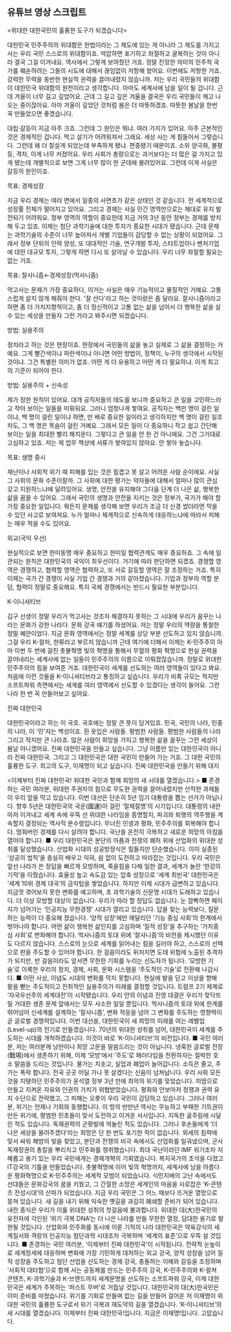 ## 유튜브 영상 스크립트

<위대한 대한국민의 훌륭한 도구가 되겠습니다>

대한민국 민주주의의 위대함은 헌법이라는 그 제도에 있는 게 아니라 그 제도를 가지고 사는 우리 국민 스스로의 위대함이죠. 억압하면 포기하고 좌절하고 굴복하는 것이 아니라 결국 그걸 이겨내요. 역사에서 그렇게 보여줬던 거죠. 정말 진정한 의미의 민주적 국가를 훼손하려는 그들의 시도에 대해서 끊임없이 저항해 왔어요. 이번에도 저항한 거죠. 강력한 무력을 동반한 현실적 권력을 끌어내렸지 않습니까. 저는 우리 국민들의 위대함이 대한민국 위대함의 원천이라고 생각합니다. 아마도 세계사에 남을 일이 될 겁니다. 근데 겨울이 너무 길고 깊었어요. 근데 그 길고 깊은 겨울을 결국은 우리 국민들이 깨고 나오는 중이잖아요. 아마 겨울이 깊었던 것처럼 봄은 더 따뜻하겠죠. 따뜻한 봄날을 한번 꼭 만들었으면 좋겠습니다.

대립·갈등이 지금 아주 크죠. 그런데 그 원인은 뭐냐. 여러 가지가 있어요. 아주 근본적인 것은 경제적인 겁니다. 먹고 살기가 어려워져서 그래요. 세상 사는 게 힘들어서 그렇습니다. 그런데 왜 더 잘살게 되었는데 부족하게 됐냐. 편중됐기 때문이죠. 소위 양극화, 불평등, 격차, 이게 너무 커졌어요. 우리 사회가 총량으로는 과거보다는 더 많은 걸 가지고 있게 됐는데 개별적으로 보면 그게 너무 많이 한 군데에 몰려있어요. 그런데 이게 사실은 갈등의 원인이죠.

목표: 경제성장

지금 우리 경제는 여러 면에서 일종의 사면초가 같은 상태인 것 같습니다. 전 세계적으로 성장률 전체가 떨어지고 있어요. 그리고 경제는 사실 민간 영역만으로는 제대로 유지 발전되기 어려워요. 정부 영역의 역할이 중요한데 지금 거의 3년 동안 정부는 경제를 방치해 두고 있죠. 이제는 첨단 과학기술에 대한 투자가 중요한 시대가 됐습니다. 근데 문제는 과학기술의 수준이 너무 높아져서 개별 기업들이 감당할 수 없는 상황이 되었어요. 그래서 정부 단위의 인력 양성, 또 대대적인 기술, 연구개발 투자, 스타트업이나 벤처기업에 대한 대규모 투자, 그렇게 하면 다시 또 살아날 수 있습니다. 우리 너무 좌절할 필요는 없는 거죠.

목표: 잘사니즘←경제성장(먹사니즘)

먹고사는 문제가 가장 중요하다, 이거는 사실은 매우 기능적이고 물질적인 거예요. 고통스럽게 살지 않게 해줘야 한다. '잘 산다'라고 하는 것이랑은 좀 달라요. 잘사니즘이라고 하면 좀 더 가치지향적이고, 좀 더 정신적이고 고통 없는 삶을 넘어서 더 행복한 삶을 살 수 있는 세상을 만들자 그런 거라고 봐주시면 되겠습니다.

방법: 실용주의

정치라고 하는 것은 현장이죠. 현장에서 국민들의 삶을 놓고 실제로 그 삶을 결정하는 거예요. 그게 빨간색이냐 파란색이냐 아니면 어떤 방법이, 정책이, 누구의 생각에서 시작된 것이냐. 그건 특별한 의미가 없죠. 어떤 게 더 유용하고 어떤 게 더 필요하냐. 이게 최고의 기준이 되어야 한다.

방법: 실용주의 + 신속성

제가 정한 원칙이 있어요. 대개 공직자들의 태도를 보니까 중요하고 큰 일을 고민하느라고 작아 보이는 일들을 미뤄둬요. 그러니 엄청나게 쌓여요. 공직자는 백만 명이 걸린 일이냐, 백 명이 걸린 일이냐 하면, 만 배로 중요한 일이라고 생각하지만 백 명이 걸린 일조차도, 그 백 명은 목숨이 걸린 거예요. 그래서 모든 일이 다 중요하니 작고 쉽고 간단해 보이는 일을 최대한 빨리 해치운다. 그렇다고 큰 일을 안 한 건 아니에요. 그건 그거대로 고심하고 있죠. 저는 제 업무 책상에 서류가 쌓여있지 않아요. 안 쌓아 놓습니다.

목표: 생명 중시

재난이나 사회적 위기 때 피해를 입는 것은 힘겹고 못 살고 어려운 사람 순이에요. 사실 그 사회의 문화 수준이랄까. 그 사회에 대한 평가는 약자들에 대해서 얼마나 많이 관심 갖고 지원하느냐에 달려있어요. 생명, 안전을 유지해야 그다음 단계 더 나은 삶, 행복한 삶을 꿈꿀 수 있어요. 그래서 국민의 생명과 안전을 지키는 것은 정부가, 국가가 해야 할 가장 중요한 일입니다. 뭐든지 문제를 생각해 보면 우리가 조금 더 신경 썼더라면 막을 수 있던 사고로 보여져요. 누가 얼마나 체계적으로 신속하게 대응하느냐에 따라서 피해는 매우 적을 수도 있어요.

외교(국익 우선)

현실적으로 보면 한미동맹 매우 중요하고 한미일 협력관계도 매우 중요하죠. 그 속에 일관되는 원칙은 대한민국의 국익이 최우선이다. 거기에 따라 판단하면 되겠죠. 경쟁할 영역은 경쟁하고, 협력할 영역은 협력하고, 또 서로 갈등할 영역은 잘 조정하는 거죠. 특히 이제는 국가 간 경쟁이 사실 기업 간 경쟁과 거의 같아졌습니다. 기업과 정부의 역할 분담, 협력이 정말로 중요해요. 특히 국제 경쟁에서는 반드시 필요한 부분입니다.

K-이니셔티브

김구 선생이 정말 우리가 먹고사는 것조차 해결하지 못하는 그 시대에 우리가 꿈꾸는 나라는 문화가 강한 나라다. 문화 강국 얘기를 하셨어요. 저는 정말 우리의 역량을 통찰한 정말 혜안이었다. 지금 문화 영역에서는 정말 세계를 상당 부분 선도하고 있지 않습니까. 그걸 우리 K-컬처, 한류라고 부르지 않습니까 근데 여기에 더해서 이제는 K-민주주의 아마 이번 두 번에 걸친 촛불혁명 빛의 혁명을 통해서 무혈의 평화 혁명으로 현실 권력을 끌어내리는 세계사에 없는 일들이 민주주의의 이름으로 이뤄졌잖습니까. 정말로 위대한 민주주의의 힘을 보여준 거죠. 대한민국이 세계를 선도하는 여러 영역들이 있다고 봐요. 처음에 이런 것들을 K-이니셔티브라고 통칭하고 싶습니다. 우리가 비록 규모는 적지만 소프트파워 측면에서는 세계를 여러 영역에서 선도할 수 있겠다는 생각이 들어요. 그런 나라 한 번 꼭 만들어보고 싶어요.

진짜 대한민국

대한민국이라고 하는 이 국호. 국호에는 정말 큰 뜻이 담겨있죠. 민국, 국민의 나라, 민중의 나라, 이 '민'자는 백성이죠. 흰 옷입은 사람들. 평범한 사람들. 평범한 사람들의 나라 그리고 작지만 큰 나라죠. 많은 사람이 희망을 가지고 행복한 삶을 꿈꾸는 그런 세상이 봄날 아니겠어요. 진짜 대한민국을 만들고 싶습니다. 그냥 이름만 있는 대한민국이 아니라 진짜 대한민국. 그리고 그 대한민국은 대한 국민이 만들어 가는 거죠. 그 대한 국민의 훌륭한 도구. 최고의 도구, 이재명이 되고 싶습니다. 진짜 대한민국을 만들기 위해 대지

<이제부터 진짜 대한민국!
위대한 국민과 함께 희망의 새 시대를 열겠습니다.>
■ 존경하는 국민 여러분,
위대한 주권자의 힘으로 무도한 권력을 끌어내렸지만
산적한 과제들이 우리 앞을 막고 있습니다.
이번 대선은 단순히 5년 임기 대통령을 뽑는 선거가 아닙니다. 
향후 5년은 대한민국의 국운(國運)이 걸린 ‘절체절명’의 시기입니다.
대통령의 내란마저 이겨내고 세계 속에 우뚝 선 위대한 나라임을 증명할지, 파괴와 퇴행의 역주행을 계속할지 결정되는 역사적 분수령입니다.
무너진 민생과 평화, 민주주의를 회복해야 합니다.
멈춰버린 경제를 다시 살려야 합니다.
국난을 온전히 극복하고 새로운 희망의 아침을 열어야 합니다.
■ 우리 대한민국은 분단의 아픔과 전쟁의 폐허 위에 
산업화의 위대한 성취를 달성했습니다.
산업화 시대의 성공방정식은 힘들지만 단순했습니다.
이미 실증된 ‘성공의 법칙’을 충실히 배우고 익혀, 
쉼 없이 도전하고 따라잡는 것입니다.
우리 국민은 앞선 나라가 쓴 정답을 빠르게 모방하며, 
죽을힘을 다해 일한 결과, 
세계가 놀란 ‘한강의 기적’을 이뤘습니다.
효율성 높고 속도감 있는 압축 성장으로 
‘세계 최빈국’ 대한민국은 
‘세계 10위 경제 대국’의 금자탑을 쌓았습니다.
하지만 이제 시대가 급변하고 있습니다.
지금껏 겪어보지 못한 변화를 예고하며, 
초 과학기술의 신문명 시대가 도래하고 있습니다.
더 이상 모방할 대상이 없습니다. 
우리가 따라 할 정답도 없습니다.
눈 깜빡하면 페이지가 넘어가는 
‘인공지능 무한경쟁’ 시대가 열리고 있습니다.
답을 찾는 능력보다, 질문하는 능력이 더 중요해 졌습니다.
‘양적 성장’에만 매달리던
‘기능 중심 사회’의 한계에서 벗어나야 합니다.
어떤 삶이 행복한 삶인지를 고심하며 
‘질적 성장’을 추구하는 ‘가치중심 사회’로 변화해야 합니다.
먹사니즘의 토대 위에 
‘잘사니즘’의 비전을 제시했던 이유도 다르지 않습니다.
스스로의 눈으로 세계를 읽어내는 힘을 길러야 하고,
스스로의 선택으로 판을 주도할 수 있어야 합니다.
한 걸음이라도 뒤처지면 도태 위험에 노출된 추격자가 되지만, 
반 걸음이라도 앞서면 무한한 기회를 누리는 선도자가 됩니다.
‘모방한 기술’로 이룩한 우리의 정치, 경제, 사회, 문화 시스템을
‘주도적인 기술’로 전환해 나갑시다.
■ 어떤 사상, 이념도 시대의 변화를 막지 못합니다.
현실에 발을 딛고 이상을 향해 팔을 뻗는 
주도적이고 진취적인 실용주의가 미래를 결정할 것입니다.
트럼프 2기 체제로 ‘자국우선주의 세계대전’이 시작됐습니다.
우리 안의 이념과 진영 대결은 우리가 맞닥뜨릴 거대한 생존 문제 
앞에서는 모두 사소한 일일 뿐입니다.
먹사니즘의 토대 위에 한계를 뛰어넘어 신세계를 설계하는 ‘잘사니즘’,
변화 적응을 넘어 그 변화를 주도하는 영향력이 곧 글로벌 경쟁력입니다.
이번 대선을, 대한민국이 새 희망의 미래를 여는 
레벨업(Level-up)의 전기로 만들겠습니다.
70년의 위대한 성취를 넘어,
대한민국이 세계를 주도하는 시대를 개척하겠습니다.
이것이 바로 ‘K-이니셔티브’의 비전입니다.
■ 국민 여러분,
저는 여러분께 낭만이나 희망 고문을 말씀드리는 것이 아닙니다.
냉혹한 글로벌 전장(戰場)에서 생존하기 위해, 이제 ‘모방’에서 ‘주도’로 패러다임을 전환하자는 절박한 호소 말씀을 드리는 것입니다. 
물가는 치솟고, 실업과 폐업이 늘어갑니다. 
소득은 줄고, 주가는 폭락 합니다.
전국 곳곳 어딜 가나 못 살겠다는 신음이 넘쳐납니다.
우리 사회 모든 것을 지탱하던 민주주의가 
윤석열 정부 3년 만에 최악의 위기를 맞았습니다.
피땀으로 만들고 지켜온 자유와 인권의 가치가 위협받았습니다.
평화와 안보마저 정쟁과 권력 유지 수단으로 전락했고,
그 피해는 오롯이 우리 국민이 감당하고 있습니다.
그러나 여러분, 
위기는 언제나 기회와 동행합니다.
이 땅의 반만년 역사는 
무능하고 부패한 기득권이 만든 위기에, 
평범한 민초들이 맞서 도전하고 이겨온 서사입니다.
지독한 굶주림에 시달린 적도 있습니다.
독재권력의 군홧발에 억눌린 적도 있습니다.
그러나 후손들에게 ‘더 나은 세상을 물려주겠다’라는 희망은 
단 한 번도 포기한 적이 없습니다.
외세의 침략에 맞서 싸워 해방의 빛을 찾았고,
분단과 전쟁의 비극 속에서도 산업화를 일궈냈으며,
군사독재정권의 총칼을 뿌리치고 민주화를 쟁취했습니다.
최대 국난이라던 IMF 위기조차
지혜롭고 용기 있는 우리 국민에게는 경제개혁의 기회였습니다.
복지국가의 초석을 다졌고 IT강국의 기틀을 만들었습니다.
촛불혁명에 이어 빛의 혁명까지,
세계사에 남을 아름다운 평화혁명으로
K-민주주의는 세계적 모범이 되었습니다.
식민지배의 고난 속에서도
선대들은 문화강국의 꿈을 키웠고,
그 간절한 소망은 세계인의 마음을 사로잡은 
‘K-콘텐츠 전성시대’의 산파가 되었습니다.
지금 우리 국민은 그 어느 때보다 
뜨거운 열망으로 뭉쳐 있습니다.
새 길을 내기 위해 익숙한 옛길을 과감히 폐쇄할 준비가 되어 있습니다.
내란 종식은 우리가 이룰 위대한 성취의 첫걸음에 불과합니다. 
위대한 대(大)한국민의 유전자에 각인된 ‘위기 극복 DNA’는 
더 나은 나라를 만들 무한한 열정, 담대한 용기로 발현될 것입니다.
산업화와 민주화를 동시에 이룬 기적의 나라 대한민국은
약육강식의 세계질서와 격랑의 인공지능 첨단과학 시대조차 극복하며 ‘세계의 표준’으로 우뚝 설 것입니다.
■ 존경하는 국민 여러분, 
‘이제부터 진짜 대한민국’이 시작됩니다.
전략적 눈높이로 세계정세에 대응하며
변화에 가장 기민하게 대처하는 외교 강국,
양적 성장을 넘어 질적 성장을 주도하고
첨단 산업을 선도하는 경제 강국,
충돌하는 이해와 갈등을 조정하며 
‘사회적 대타협’으로 함께 사는 공동체를 만드는 민주주의 강국,
K-민주주의와 K-컬쳐 콘텐츠, K-과학기술과 K-브랜드까지
세계문명을 선도하는 소프트파워 강국,
이제 대한민국은 세계가 주목하는 ‘퍼스트 무버'로 거듭날 것입니다.
대한민국의 대(大)한국민은 이미 준비를 마쳤습니다.
위기를 기회로 만들며 없는 길을 만들어 걸어온 저 이재명이 
위대한 국민의 훌륭한 도구로서 위기 극복과 재도약의 길을 열겠습니다.
‘K-이니셔티브’의 새 시대를 열겠습니다.
이제부터 진짜 대한민국!입니다.
지금은 이재명!입니다.
고맙습니다.

